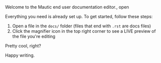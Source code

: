 Welcome to the Mautic end user documentation editor., open

Everything you need is already set up. To get started, follow these steps:
1. Open a file in the `docs/` folder (files that end with `.rst` are docs files)
2. Click the magnifier icon in the top right corner to see a LIVE preview of the file you're editing

Pretty cool, right?

Happy writing.
